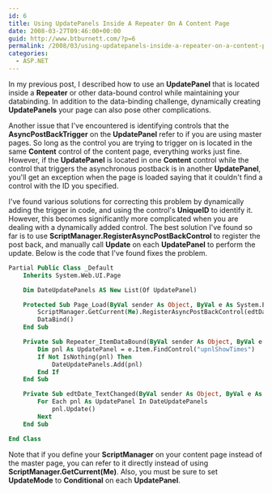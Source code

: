 ```yaml
---
id: 6
title: Using UpdatePanels Inside A Repeater On A Content Page
date: 2008-03-27T09:46:00+00:00
guid: http://www.btburnett.com/?p=6
permalink: /2008/03/using-updatepanels-inside-a-repeater-on-a-content-page.html
categories:
  - ASP.NET
---
```

In my previous post, I described how to use an **UpdatePanel** that is located inside a **Repeater** or other data-bound control while maintaining your databinding. In addition to the data-binding challenge, dynamically creating **UpdatePanels** your page can also pose other complications.

Another issue that I've encountered is identifying controls that the **AsyncPostBackTrigger** on the **UpdatePanel** refer to if you are using master pages. So long as the control you are trying to trigger on is located in the same **Content** control of the content page, everything works just fine. However, if the **UpdatePanel** is located in one **Content** control while the control that triggers the asynchronous postback is in another **UpdatePanel**, you'll get an exception when the page is loaded saying that it couldn't find a control with the ID you specified.

I've found various solutions for correcting this problem by dynamically adding the trigger in code, and using the control's **UniqueID** to identify it. However, this becomes significantly more complicated when you are dealing with a dynamically added control. The best solution I've found so far is to use **ScriptManager.RegisterAsyncPostBackControl** to register the post back, and manually call **Update** on each **UpdatePanel** to perform the update. Below is the code that I've found fixes the problem.

```vb
Partial Public Class _Default
    Inherits System.Web.UI.Page

    Dim DateUpdatePanels AS New List(Of UpdatePanel)

    Protected Sub Page_Load(ByVal sender As Object, ByVal e As System.EventArgs) Handles Me.Load
        ScriptManager.GetCurrent(Me).RegisterAsyncPostBackControl(edtDate)
        DataBind()
    End Sub

    Private Sub Repeater_ItemDataBound(ByVal sender As Object, ByVal e As System.Web.UI.WebControls.RepeaterItemEventArgs) Handles Repeater.ItemDataBound
        Dim pnl As UpdatePanel = e.Item.FindControl("upnlShowTimes")
        If Not IsNothing(pnl) Then
            DateUpdatePanels.Add(pnl)
        End If
    End Sub

    Private Sub edtDate_TextChanged(ByVal sender As Object, ByVal e As System.EventArgs) Handles edtDate.TextChanged
        For Each pnl As UpdatePanel In DateUpdatePanels
            pnl.Update()
        Next
    End Sub

End Class
```

Note that if you define your **ScriptManager** on your content page instead of the master page, you can refer to it directly instead of using **ScriptManager.GetCurrent(Me)**. Also, you must be sure to set **UpdateMode** to **Conditional** on each **UpdatePanel**.
